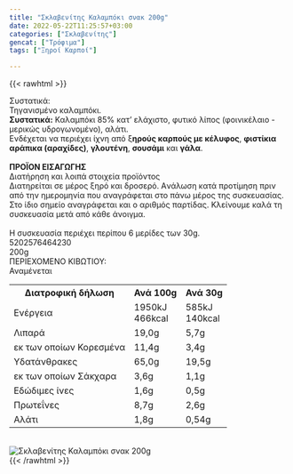 ```yaml
---
title: "Σκλαβενίτης Καλαμπόκι σνακ 200g"
date: 2022-05-22T11:25:57+03:00
categories: ["Σκλαβενίτης"]
gencat: ["Τρόφιμα"]
tags: ["Ξηροί Καρποί"]

---
```

{{< rawhtml >}}

<div class="sload515"><div class="product"><div id="sistatika">Συστατικά:</div><div class="alltext">Τηγανισμένο καλαμπόκι.<br><b>Συστατικά:</b> Καλαμπόκι 85% κατ’ ελάχιστο, φυτικό λίπος (φοινικέλαιο - μερικώς υδρογωνομένο), αλάτι.<br>Ενδέχεται να περιέχει ίχνη από ξ<b>ηρούς καρπούς με κέλυφος</b>, <b>φιστίκια αράπικα (αραχίδες)</b>, <b>γλουτένη</b>, <b>σουσάμι</b> και <b>γάλα</b>.<br><br><b>ΠΡΟΪΟΝ ΕΙΣΑΓΩΓΗΣ</b></div><div id="loipa">Διατήρηση και λοιπά στοιχεία προϊόντος</div><div class="alltext">Διατηρείται σε μέρος ξηρό και δροσερό. Aνάλωση κατά προτίμηση πριν από την ημερομηνία που αναγράφεται στο πάνω μέρος της συσκευασίας. Στο ίδιο σημείο αναγράφεται και ο αριθμός παρτίδας. Κλείνουμε καλά τη συσκευασία μετά από κάθε άνοιγμα.<br><br>Η συσκευασία περιέχει περίπου 6 μερίδες των 30g.</div><div id="barcode"><div id="barimage1"></div><span id="bartext">5202576464230</span></div><div id="varos"><div id="varosimage1"></div><span id="varostext">200g</span></div><div id="kivotio">ΠΕΡΙΕΧΟΜΕΝΟ ΚΙΒΩΤΙΟΥ:<br>Αναμένεται</div><div class="tabout"><table id="diatable"><tbody><tr><th>Διατροφική δήλωση</th><th>Ανά 100g</th><th>Ανά 30g</th></tr><tr><td class="texr2">Ενέργεια</td><td class="texr">1950kJ<br>466kcal</td><td class="texr">585kJ<br>140kcal</td></tr><tr><td class="texr2">Λιπαρά</td><td class="texr">19,0g</td><td class="texr">5,7g</td></tr><tr><td class="gray">εκ των οποίων Κορεσµένα</td><td class="gray2">11,4g</td><td class="gray2">3,4g</td></tr><tr><td class="texr2">Yδατάνθρακες</td><td class="texr">65,0g</td><td class="texr">19,5g</td></tr><tr><td class="gray">εκ των οποίων Σάκχαρα</td><td class="gray2">3,6g</td><td class="gray2">1,1g</td></tr><tr><td class="texr2">Eδώδιμες ίνες</td><td class="texr">1,6g</td><td class="texr">0,5g</td></tr><tr><td class="texr2">Πρωτεΐνες</td><td class="texr">8,7g</td><td class="texr">2,6g</td></tr><tr><td class="texr2">Αλάτι</td><td class="texr">1,8g</td><td class="texr">0,54g</td></tr></tbody></table></div><br><div class="pimg"><img alt="Σκλαβενίτης Καλαμπόκι σνακ 200g" title="Σκλαβενίτης Καλαμπόκι σνακ 200g" src="/media/images/sklavenitis-kalampoki-snak-200g.jpg"></div></div></div>
{{< /rawhtml >}}


